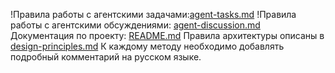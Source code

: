 !Правила работы с агентскими задачами:[agent-tasks.md](docs/development/workflows/agent-tasks.md)
!Правила работы с агентскими обсуждениями: [agent-discussion.md](docs/development/workflows/agent-discussion.md)
Документация по проекту: [README.md](docs/README.md)
Правила архитектуры описаны в [design-principles.md](docs/architecture/design-principles.md)
К каждому методу необходимо добавлять подробный комментарий на русском языке.

